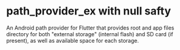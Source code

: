 # path_provider_ex with null safty

An Android path provider for Flutter that provides root and app files directory for both &quot;external storage&quot; (internal flash) and SD card (if present), as well as available space for each storage.
